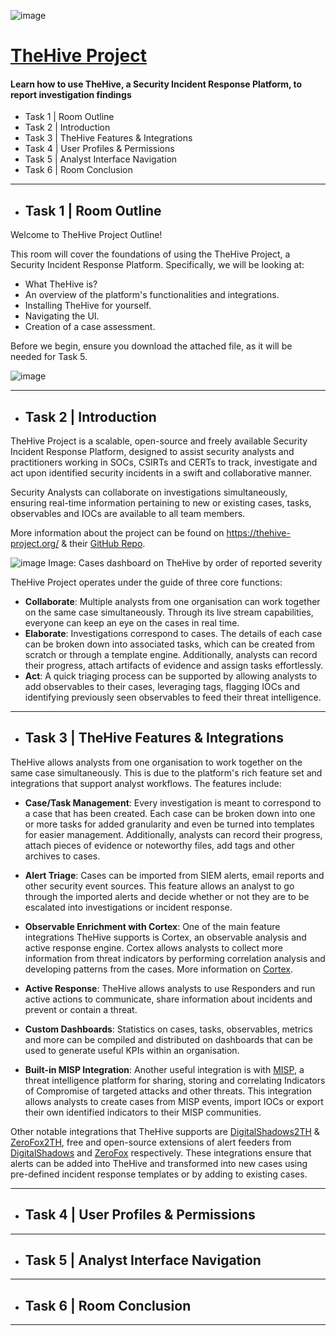 ![image](https://user-images.githubusercontent.com/51442719/197387383-c4ea3ff0-60bc-44e7-886c-ed51684ee82d.png)

# [TheHive Project](https://tryhackme.com/room/thehiveproject)
#### Learn how to use TheHive, a Security Incident Response Platform, to report investigation findings

- Task 1 | Room Outline
- Task 2 | Introduction
- Task 3 | TheHive Features & Integrations
- Task 4 | User Profiles & Permissions
- Task 5 | Analyst Interface Navigation
- Task 6 | Room Conclusion

---

- ## Task 1 | Room Outline

Welcome to TheHive Project Outline!

This room will cover the foundations of using the TheHive Project, a Security Incident Response Platform.
Specifically, we will be looking at:

- What TheHive is?
- An overview of the platform's functionalities and integrations.
- Installing TheHive for yourself.
- Navigating the UI.
- Creation of a case assessment.

Before we begin, ensure you download the attached file, as it will be needed for Task 5.

![image](https://user-images.githubusercontent.com/51442719/197387274-20c921d4-080f-4d51-b452-e919cb2d69b4.png)



---

- ## Task 2 | Introduction

TheHive Project is a scalable, open-source and freely available Security Incident Response Platform, designed to assist security analysts and practitioners working in SOCs, CSIRTs and CERTs to track, investigate and act upon identified security incidents in a swift and collaborative manner.

Security Analysts can collaborate on investigations simultaneously, ensuring real-time information pertaining to new or existing cases, tasks, observables and IOCs are available to all team members.

More information about the project can be found on https://thehive-project.org/ & their [GitHub Repo](https://github.com/TheHive-Project/TheHive).

![image](https://user-images.githubusercontent.com/51442719/197387319-2c854ada-2382-4ce7-9556-ab4d590124ea.png)
Image: Cases dashboard on TheHive by order of reported severity


TheHive Project operates under the guide of three core functions:

- **Collaborate**: Multiple analysts from one organisation can work together on the same case simultaneously. Through its live stream capabilities, everyone can keep an eye on the cases in real time.
- **Elaborate**: Investigations correspond to cases. The details of each case can be broken down into associated tasks, which can be created from scratch or through a template engine. Additionally, analysts can record their progress, attach artifacts of evidence and assign tasks effortlessly.
- **Act**: A quick triaging process can be supported by allowing analysts to add observables to their cases, leveraging tags, flagging IOCs and identifying previously seen observables to feed their threat intelligence.


---

- ## Task 3 | TheHive Features & Integrations

TheHive allows analysts from one organisation to work together on the same case simultaneously. This is due to the platform's rich feature set and integrations that support analyst workflows. The features include:

- **Case/Task Management**: Every investigation is meant to correspond to a case that has been created. Each case can be broken down into one or more tasks for added granularity and even be turned into templates for easier management. Additionally, analysts can record their progress, attach pieces of evidence or noteworthy files, add tags and other archives to cases.

- **Alert Triage**: Cases can be imported from SIEM alerts, email reports and other security event sources. This feature allows an analyst to go through the imported alerts and decide whether or not they are to be escalated into investigations or incident response.

- **Observable Enrichment with Cortex**: One of the main feature integrations TheHive supports is Cortex, an observable analysis and active response engine. Cortex allows analysts to collect more information from threat indicators by performing correlation analysis and developing patterns from the cases. More information on [Cortex](https://github.com/TheHive-Project/Cortex/).

- **Active Response**: TheHive allows analysts to use Responders and run active actions to communicate, share information about incidents and prevent or contain a threat.

- **Custom Dashboards**: Statistics on cases, tasks, observables, metrics and more can be compiled and distributed on dashboards that can be used to generate useful KPIs within an organisation.

- **Built-in MISP Integration**: Another useful integration is with [MISP](https://www.misp-project.org/index.html), a threat intelligence platform for sharing, storing and correlating Indicators of Compromise of targeted attacks and other threats. This integration allows analysts to create cases from MISP events, import IOCs or export their own identified indicators to their MISP communities.

Other notable integrations that TheHive supports are [DigitalShadows2TH](https://github.com/TheHive-Project/DigitalShadows2TH) & [ZeroFox2TH](https://github.com/TheHive-Project/Zerofox2TH), free and open-source extensions of alert feeders from [DigitalShadows](https://www.digitalshadows.com/) and [ZeroFox](https://www.zerofox.com/) respectively. These integrations ensure that alerts can be added into TheHive and transformed into new cases using pre-defined incident response templates or by adding to existing cases.


---

- ## Task 4 | User Profiles & Permissions

---

- ## Task 5 | Analyst Interface Navigation

---

- ## Task 6 | Room Conclusion

---
